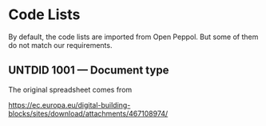 # Code Lists

By default, the code lists are imported from Open Peppol. But some of them
do not match our requirements.

## UNTDID 1001 — Document type

The original spreadsheet comes from

https://ec.europa.eu/digital-building-blocks/sites/download/attachments/467108974/
